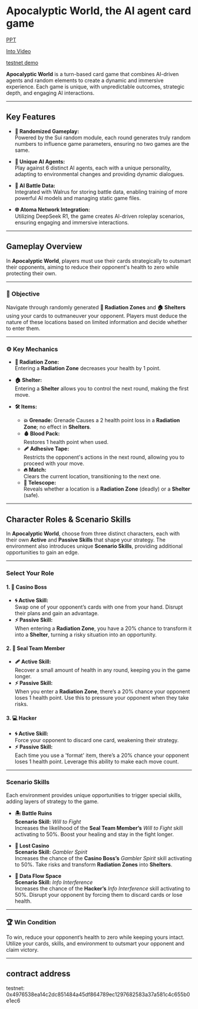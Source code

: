 # Apocalyptic World, the AI agent card game

[PPT](https://docs.google.com/presentation/d/1WNNDf4HkB0iu8scEAUjaURKUapPLaQ4Z/edit?usp=sharing&ouid=100027038551905707321&rtpof=true&sd=true)


[Into Video]()


[testnet demo]() 


**Apocalyptic World** is a turn-based card game that combines AI-driven agents and random elements to create a dynamic and immersive experience. Each game is unique, with unpredictable outcomes, strategic depth, and engaging AI interactions.

---

## Key Features

- **🔀 Randomized Gameplay:**  
  Powered by the Sui random module, each round generates truly random numbers to influence game parameters, ensuring no two games are the same.

- **🤖 Unique AI Agents:**  
  Play against 6 distinct AI agents, each with a unique personality, adapting to environmental changes and providing dynamic dialogues.

- **💾 AI Battle Data:**  
  Integrated with Walrus for storing battle data, enabling training of more powerful AI models and managing static game files.

- **🌐 Atoma Network Integration:**  
  Utilizing DeepSeek R1, the game creates AI-driven roleplay scenarios, ensuring engaging and immersive interactions.

---

## Gameplay Overview

In **Apocalyptic World**, players must use their cards strategically to outsmart their opponents, aiming to reduce their opponent's health to zero while protecting their own.

---

### 🎯 Objective

Navigate through randomly generated **🌋 Radiation Zones** and **🏠 Shelters** using your cards to outmaneuver your opponent. Players must deduce the nature of these locations based on limited information and decide whether to enter them.

---

### ⚙️ Key Mechanics

- **🌋 Radiation Zone:**  
  Entering a **Radiation Zone** decreases your health by 1 point.

- **🏠 Shelter:**  
  Entering a **Shelter** allows you to control the next round, making the first move.

- **🛠️ Items:**
  - **💥 Grenade:**  Grenade
    Causes a 2 health point loss in a **Radiation Zone**; no effect in **Shelters**.
  - **🩸 Blood Pack:**  
    Restores 1 health point when used.
  - **🩹 Adhesive Tape:**  
    Restricts the opponent's actions in the next round, allowing you to proceed with your move.
  - **🔥 Match:**  
    Clears the current location, transitioning to the next one.
  - **🔭 Telescope:**  
    Reveals whether a location is a **Radiation Zone** (deadly) or a **Shelter** (safe).

---

## Character Roles & Scenario Skills

In **Apocalyptic World**, choose from three distinct characters, each with their own **Active** and **Passive Skills** that shape your strategy. The environment also introduces unique **Scenario Skills**, providing additional opportunities to gain an edge.

---

### Select Your Role

#### 1. **🎲 Casino Boss**
- **🌀 Active Skill:**  
  Swap one of your opponent’s cards with one from your hand. Disrupt their plans and gain an advantage.
- **⚡ Passive Skill:**  
  When entering a **Radiation Zone**, you have a 20% chance to transform it into a **Shelter**, turning a risky situation into an opportunity.

#### 2. **🐾 Seal Team Member**
- **🩹 Active Skill:**  
  Recover a small amount of health in any round, keeping you in the game longer.
- **⚡ Passive Skill:**  
  When you enter a **Radiation Zone**, there’s a 20% chance your opponent loses 1 health point. Use this to pressure your opponent when they take risks.

#### 3. **💻 Hacker**
- **🌀 Active Skill:**  
  Force your opponent to discard one card, weakening their strategy.
- **⚡ Passive Skill:**  
  Each time you use a 'format' item, there’s a 20% chance your opponent loses 1 health point. Leverage this ability to make each move count.

---

### Scenario Skills

Each environment provides unique opportunities to trigger special skills, adding layers of strategy to the game.

- **🏝️ Battle Ruins**  
  **Scenario Skill:** *Will to Fight*  
  Increases the likelihood of the **Seal Team Member’s** *Will to Fight* skill activating to 50%. Boost your healing and stay in the fight longer.

- **🎰 Lost Casino**  
  **Scenario Skill:** *Gambler Spirit*  
  Increases the chance of the **Casino Boss’s** *Gambler Spirit* skill activating to 50%. Take risks and transform **Radiation Zones** into **Shelters**.

- **💾 Data Flow Space**  
  **Scenario Skill:** *Info Interference*  
  Increases the chance of the **Hacker’s** *Info Interference* skill activating to 50%. Disrupt your opponent by forcing them to discard cards or lose health.

---

### 🏆 Win Condition

To win, reduce your opponent’s health to zero while keeping yours intact. Utilize your cards, skills, and environment to outsmart your opponent and claim victory.

---


## contract address
testnet: 0x4976538ea14c2dc851484a45df864789ec1297682583a37a581c4c655b0e1ec6
